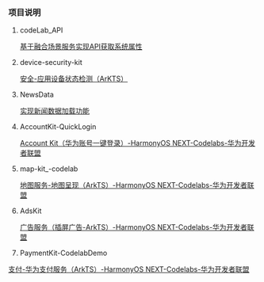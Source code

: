 ### 项目说明

1. codeLab_API
   
   [基于融合场景服务实现API获取系统属性](https://developer.huawei.com/consumer/cn/codelabsPortal/carddetails/tutorials_scenariofusionkit-arkts-components)
   
3. device-security-kit

   [安全-应用设备状态检测（ArKTS）](https://developer.huawei.com/consumer/cn/codelabsPortal/carddetails/tutorials_NEXT-DeviceSecurityKit-DeviceVerify)
   
5. NewsData

   [实现新闻数据加载功能](https://developer.huawei.com/consumer/cn/codelabsPortal/carddetails/tutorials_NEXT-NewsDataArkTS)

7. AccountKit-QuickLogin
   
   [Account Kit（华为账号一键登录）-HarmonyOS NEXT-Codelabs-华为开发者联盟](https://developer.huawei.com/consumer/cn/codelabsPortal/carddetails/tutorials_NEXT-AccountKit-QuickLogin)

8. map-kit_-codelab
   
   [地图服务-地图呈现（ArkTS）-HarmonyOS NEXT-Codelabs-华为开发者联盟](https://developer.huawei.com/consumer/cn/codelabsPortal/carddetails/tutorials_NEXT-OHMapDemo)

9. AdsKit
   
   [广告服务（插屏广告-ArkTS）-HarmonyOS NEXT-Codelabs-华为开发者联盟](https://developer.huawei.com/consumer/cn/codelabsPortal/carddetails/tutorials_AdsKit-Interstitial-ArkTS)

10. PaymentKit-CodelabDemo
   
   [支付-华为支付服务（ArkTS）-HarmonyOS NEXT-Codelabs-华为开发者联盟](https://developer.huawei.com/consumer/cn/codelabsPortal/carddetails/tutorials_NEXT-Paymentkit) 
